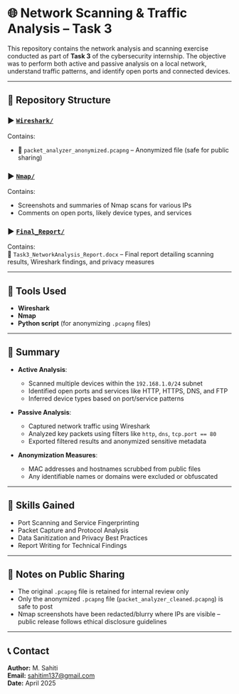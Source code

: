 # 🌐 Network Scanning & Traffic Analysis – Task 3

This repository contains the network analysis and scanning exercise conducted as part of **Task 3** of the cybersecurity internship. The objective was to perform both active and passive analysis on a local network, understand traffic patterns, and identify open ports and connected devices.

---

## 📁 Repository Structure  

### ▶️ [`Wireshark/`](./Wireshark/)  
Contains:  
- 📄 `packet_analyzer_anonymized.pcapng` – Anonymized file (safe for public sharing)  

### ▶️ [`Nmap/`](./Nmap/)  
Contains:  
- Screenshots and summaries of Nmap scans for various IPs  
- Comments on open ports, likely device types, and services  

### ▶️ [`Final_Report/`](./Final_Report/)  
Contains:  
📄 `Task3_NetworkAnalysis_Report.docx` – Final report detailing scanning results, Wireshark findings, and privacy measures  

---

## 🧰 Tools Used  
- **Wireshark**  
- **Nmap**  
- **Python script** (for anonymizing `.pcapng` files)  

---

## 📌 Summary  

- **Active Analysis**:
  - Scanned multiple devices within the `192.168.1.0/24` subnet  
  - Identified open ports and services like HTTP, HTTPS, DNS, and FTP  
  - Inferred device types based on port/service patterns

- **Passive Analysis**:
  - Captured network traffic using Wireshark  
  - Analyzed key packets using filters like `http`, `dns`, `tcp.port == 80`  
  - Exported filtered results and anonymized sensitive metadata

- **Anonymization Measures**:  
  - MAC addresses and hostnames scrubbed from public files  
  - Any identifiable names or domains were excluded or obfuscated  

---

## 🧠 Skills Gained  
- Port Scanning and Service Fingerprinting  
- Packet Capture and Protocol Analysis  
- Data Sanitization and Privacy Best Practices  
- Report Writing for Technical Findings  

---

## 📝 Notes on Public Sharing  
- The original `.pcapng` file is retained for internal review only  
- Only the anonymized `.pcapng` file (`packet_analyzer_cleaned.pcapng`) is safe to post  
- Nmap screenshots have been redacted/blurry where IPs are visible – public release follows ethical disclosure guidelines  

---

## 📞 Contact  
**Author:** M. Sahiti  
**Email:** sahitim137@gmail.com  
**Date:** April 2025
